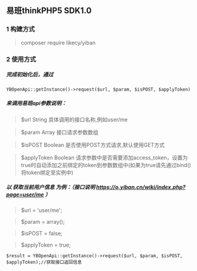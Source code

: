 易班thinkPHP5 SDK1.0
--
### 1 构建方式
 >composer require likecy/yiban
### 2 使用方式
##### 完成初始化后，通过
~~~
YBOpenApi::getInstance()->request($url, $param, $isPOST, $applyToken)
~~~
##### 来调用易班api参数说明：
 > $url  String	具体调用的接口名称,例如user/me
 
 > $param			Array	接口请求参数数组
 
 > $isPOST  		Boolean	是否使用POST方式请求,默认使用GET方式
 
 > $applyToken		Boolean	请求参数中是否需要添加access_token，设置为true时自动添加之前绑定的token到参数数组中(如果为true请先通过bind()将token绑定至实例中)

 ##### 以 获取当前用户信息 为例：（接口说明  https://o.yiban.cn/wiki/index.php?page=user/me ）
> $url 		= 'user/me';

>$param 		= array();

>$isPOST		= false;

>$applyToken = true;

~~~
$result = YBOpenApi::getInstance()->request($url, $param, $isPOST, $applyToken);//获取接口返回信息
~~~
